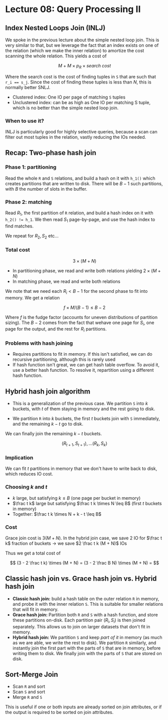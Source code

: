 # Lecture 08: Query Processing II

## Index Nested Loops Join (INLJ)

We spoke in the previous lecture about the simple nested loop join. This is 
very similar to that, but we leverage the fact that an index exists on one of
the relation (which we make the inner relation) to amortize the cost scanning
the whole relation. This yields a cost of 

$$
M + M \times p_R \times search \; cost
$$

Where the search cost is the cost of finding tuples in `S` that are such that
`r_i == s_j`. Since the cost of finding these tuples is less than $N$, this
is normally better SNLJ.

- Clustered index: One IO per page of matching `S` tuples
- Unclustered index: can be as high as One IO per matching S tuple, which is
no better than the simple nested loop join.

### When to use it?

INLJ is particularly good for highly selective queries, because a scan can 
filter out most tuples in the relation, vastly reducing the IOs needed.

## Recap: Two-phase hash join

### Phase 1: partitioning

Read the whole `R` and `S` relations, and build a hash on it with `h_1()` which
creates partitions that are written to disk. There will be $B-1$ such 
partitions, with $B$ the number of slots in the buffer.

### Phase 2: matching

Read $R_1$, the first partition of `R` relation, and build a hash index on it
with `h_2() != h_1`. We then read $S_1$ page-by-page, and use the hash index to 
find matches.

We repeat for $R_2, S_2$ etc...

### Total cost

$$
3 \times (M + N)
$$

- In partitioning phase, we read and write both relations yielding 
$2 \times (M + N)$
- In matching phase, we read and write both relations

We note that we need each $R_i < B-1$ for the second phase to fit into memory.
We get a relation

$$
f \times M / (B-1) \leq B-2
$$

Where $f$ is the fudge factor (accounts for uneven distributions of partition
sizing). The $B-2$ comes from the fact that wehave one page for $S_i$,
one page for the output, and the rest for $R_i$ partitions.

### Problems with hash joining

- Requires partitions to fit in memory. If this isn't satisfied, we can do
recursive partitioning, although this is rarely used
- If hash function isn't great, we can get hash table overflow. To avoid it,
use a better hash function. To resolve it, repartition using a different hash
function.

## Hybrid hash join algorithm

- This is a generalization of the previous case. We partition `S` into $k$ 
buckets, with $t$ of them staying in memory and the rest going to disk.

- We partition `R` into $k$ buckets, the first $t$ buckets join with `S` 
immediately, and the remaining $k - t$ go to disk. 

We can finally join the remaining $k - t$ buckets.

$$
(R_{t + 1}, S_{t + 1}), \dots (R_k, S_k)
$$

### Implication

We can fit $t$ partitions in memory that we don't have to write back to disk,
which reduces IO cost.

### Choosing $k$ and $t$

- $k$ large, but satisfying $k \leq B$ (one page per bucket in memory)
- $\frac t k$ large but satisfying $\frac t k \times N \leq B$ (first $t$ 
buckets in memory)
- Together: $\frac t k \times N + k - t \leq B$

### Cost

Grace join cost is $3 (M + N)$. In the hybrid join case, we save 2 IO for
$\frac t k$ fraction of buckets $\rightarrow$ we save
$2 \frac t k (M + N)$ IOs

Thus we get a total cost of

$$
(3 - 2 \frac t k) \times (M + N) =
(3 - 2 \frac B N) \times (M + N) =
$$

## Classic hash join vs. Grace hash join vs. Hybrid hash join

- **Classic hash join:** build a hash table on the outer relation `R` in memory,
and probe it with the inner relation `S`. This is suitable for smaller 
relations that will fit in memory.
- **Grace hash join:** Partition both `R` and `S` with a hash function, and 
store these partitions on-disk. Each partition pair $(R_i, S_i)$ is then joined
separately. This allows us to join on larger datasets that don't fit in memory.
- **Hybrid hash join:** We partition `S` and keep *part of it* in memory (as
much as we are able, we write the rest to disk). We partition `R` similarly,
and instantly join the first part with the parts of `S` that are in memory,
before writing them to disk. We finally join with the parts of `S` that are 
stored on disk.

## Sort-Merge Join

- Scan `R` and sort
- Scan `S` and sort
- Merge `R` and `S`

This is useful if one or both inputs are already sorted on join attributes,
or if the output is required to be sorted on join attributes.

